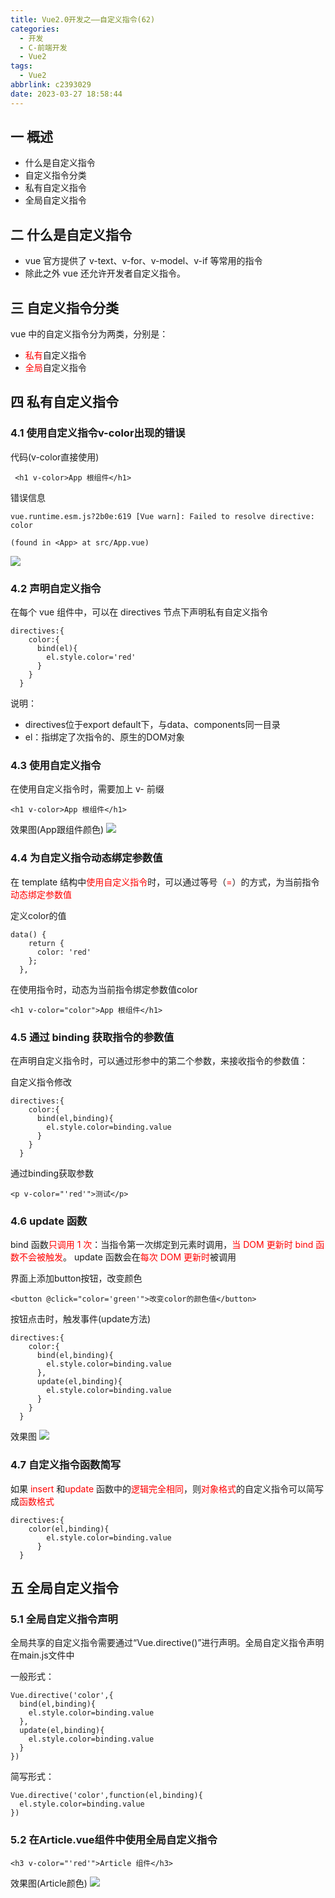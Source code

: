 ```yaml
---
title: Vue2.0开发之——自定义指令(62)
categories:
  - 开发
  - C-前端开发
  - Vue2
tags:
  - Vue2
abbrlink: c2393029
date: 2023-03-27 18:58:44
---
```

## 一 概述

* 什么是自定义指令
* 自定义指令分类
* 私有自定义指令
* 全局自定义指令

<!--more-->

## 二 什么是自定义指令

* vue 官方提供了 v-text、v-for、v-model、v-if 等常用的指令
* 除此之外 vue 还允许开发者自定义指令。

## 三 自定义指令分类

vue 中的自定义指令分为两类，分别是：

* <font color=red>私有</font>自定义指令
* <font color=red>全局</font>自定义指令

## 四 私有自定义指令

### 4.1 使用自定义指令v-color出现的错误

代码(v-color直接使用)

```
 <h1 v-color>App 根组件</h1>
```

错误信息

```
vue.runtime.esm.js?2b0e:619 [Vue warn]: Failed to resolve directive: color

(found in <App> at src/App.vue)
```

![][1]

### 4.2 声明自定义指令

在每个 vue 组件中，可以在 directives 节点下声明私有自定义指令

```
directives:{
    color:{
      bind(el){
        el.style.color='red'
      }
    }
  }
```

说明：

* directives位于export default下，与data、components同一目录
* el：指绑定了次指令的、原生的DOM对象

### 4.3 使用自定义指令

在使用自定义指令时，需要加上 v- 前缀

```
<h1 v-color>App 根组件</h1>
```

效果图(App跟组件颜色)
![][2]

### 4.4 为自定义指令动态绑定参数值

在 template 结构中<font color=red>使用自定义指令</font>时，可以通过等号（<font color=red>=</font>）的方式，为当前指令<font color=red>动态绑定参数值</font>

定义color的值

```
data() {
    return {
      color: 'red'
    };
  },
```

在使用指令时，动态为当前指令绑定参数值color

```
<h1 v-color="color">App 根组件</h1>
```

### 4.5 通过 binding 获取指令的参数值

在声明自定义指令时，可以通过形参中的第二个参数，来接收指令的参数值：

自定义指令修改

```
directives:{
    color:{
      bind(el,binding){
        el.style.color=binding.value
      }
    }
  }
```

通过binding获取参数

```
<p v-color="'red'">测试</p>
```

### 4.6 update 函数

bind 函数<font color=red>只调用 1 次</font>：当指令第一次绑定到元素时调用，<font color=red>当 DOM 更新时 bind 函数不会被触发</font>。 update 函数会在<font color=red>每次 DOM 更新时</font>被调用

界面上添加button按钮，改变颜色

```
<button @click="color='green'">改变color的颜色值</button>
```

按钮点击时，触发事件(update方法)

```
directives:{
    color:{
      bind(el,binding){
        el.style.color=binding.value
      },
      update(el,binding){
        el.style.color=binding.value
      }
    }
  }
```

效果图
![][3]

### 4.7 自定义指令函数简写

如果 <font color=red>insert</font> 和<font color=red>update</font> 函数中的<font color=red>逻辑完全相同</font>，则<font color=red>对象格式</font>的自定义指令可以简写成<font color=red>函数格式</font>

```
directives:{
    color(el,binding){
        el.style.color=binding.value
      }
  }
```

## 五 全局自定义指令

### 5.1 全局自定义指令声明

全局共享的自定义指令需要通过“Vue.directive()”进行声明。全局自定义指令声明在main.js文件中

一般形式：

```
Vue.directive('color',{
  bind(el,binding){
    el.style.color=binding.value
  },
  update(el,binding){
    el.style.color=binding.value
  }
})
```

简写形式：

```
Vue.directive('color',function(el,binding){
  el.style.color=binding.value
})
```

### 5.2 在Article.vue组件中使用全局自定义指令

```
<h3 v-color="'red'">Article 组件</h3>
```

效果图(Article颜色)
![][4]




[1]:https://raw.githubusercontent.com/PGzxc/CDN/master/blog-vue/vue2.0-62-direct-v-color-error-info.png
[2]:https://raw.githubusercontent.com/PGzxc/CDN/master/blog-vue/vue2.0-62-direct-v-color-use-view.png
[3]:https://raw.githubusercontent.com/PGzxc/CDN/master/blog-vue/vue2.0-62-direct-update-view.gif
[4]:https://raw.githubusercontent.com/PGzxc/CDN/master/blog-vue/vue2.0-62-direct-whole-view.png




